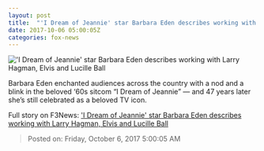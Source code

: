 ```yaml
---
layout: post
title:  "'I Dream of Jeannie' star Barbara Eden describes working with Larry Hagman, Elvis and Lucille Ball"
date: 2017-10-06 05:00:05Z
categories: fox-news
---
```


!['I Dream of Jeannie' star Barbara Eden describes working with Larry Hagman, Elvis and Lucille Ball](http://a57.foxnews.com/images.foxnews.com/content/fox-news/entertainment/2017/10/06/dream-jeannie-star-barbara-eden-describes-working-with-larry-hagman-elvis-and-lucille-ball/_jcr_content/article-text/article-par-10/inline_spotlight_ima/image.img.jpg/612/344/1506701889201.jpg?ve=1&tl=1)

Barbara Eden enchanted audiences across the country with a nod and a blink in the beloved ‘60s sitcom “I Dream of Jeannie” — and 47 years later she’s still celebrated as a beloved TV icon.


Full story on F3News: ['I Dream of Jeannie' star Barbara Eden describes working with Larry Hagman, Elvis and Lucille Ball](http://www.f3nws.com/n/T2ckQG)

> Posted on: Friday, October 6, 2017 5:00:05 AM
